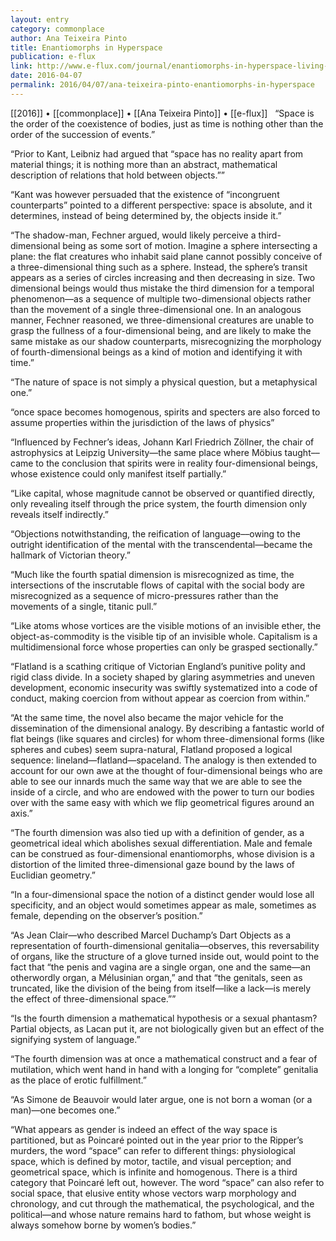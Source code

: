 ```yaml
---
layout: entry
category: commonplace
author: Ana Teixeira Pinto
title: Enantiomorphs in Hyperspace
publication: e-flux
link: http://www.e-flux.com/journal/enantiomorphs-in-hyperspace-living-and-dying-on-the-fourth-dimension/
date: 2016-04-07
permalink: 2016/04/07/ana-teixeira-pinto-enantiomorphs-in-hyperspace
---
```


[[2016]] • [[commonplace]] • [[Ana Teixeira Pinto]] • [[e-flux]]
 
“Space is the order of the coexistence of bodies, just as time is nothing other than the order of the succession of events.”

“Prior to Kant, Leibniz had argued that “space has no reality apart from material things; it is nothing more than an abstract, mathematical description of relations that hold between objects.””

“Kant was however persuaded that the existence of “incongruent counterparts” pointed to a different perspective: space is absolute, and it determines, instead of being determined by, the objects inside it.”

“The shadow-man, Fechner argued, would likely perceive a third-dimensional being as some sort of motion. Imagine a sphere intersecting a plane: the flat creatures who inhabit said plane cannot possibly conceive of a three-dimensional thing such as a sphere. Instead, the sphere’s transit appears as a series of circles increasing and then decreasing in size. Two dimensional beings would thus mistake the third dimension for a temporal phenomenon––as a sequence of multiple two-dimensional objects rather than the movement of a single three-dimensional one. In an analogous manner, Fechner reasoned, we three-dimensional creatures are unable to grasp the fullness of a four-dimensional being, and are likely to make the same mistake as our shadow counterparts, misrecognizing the morphology of fourth-dimensional beings as a kind of motion and identifying it with time.”

“The nature of space is not simply a physical question, but a metaphysical one.”

“once space becomes homogenous, spirits and specters are also forced to assume properties within the jurisdiction of the laws of physics”

“Influenced by Fechner’s ideas, Johann Karl Friedrich Zöllner, the chair of astrophysics at Leipzig University—the same place where Möbius taught––came to the conclusion that spirits were in reality four-dimensional beings, whose existence could only manifest itself partially.”

“Like capital, whose magnitude cannot be observed or quantified directly, only revealing itself through the price system, the fourth dimension only reveals itself indirectly.”

“Objections notwithstanding, the reification of language––owing to the outright identification of the mental with the transcendental—became the hallmark of Victorian theory.”

“Much like the fourth spatial dimension is misrecognized as time, the intersections of the inscrutable flows of capital with the social body are misrecognized as a sequence of micro-pressures rather than the movements of a single, titanic pull.”

“Like atoms whose vortices are the visible motions of an invisible ether, the object-as-commodity is the visible tip of an invisible whole. Capitalism is a multidimensional force whose properties can only be grasped sectionally.”

“Flatland is a scathing critique of Victorian England’s punitive polity and rigid class divide. In a society shaped by glaring asymmetries and uneven development, economic insecurity was swiftly systematized into a code of conduct, making coercion from without appear as coercion from within.”

“At the same time, the novel also became the major vehicle for the dissemination of the dimensional analogy. By describing a fantastic world of flat beings (like squares and circles) for whom three-dimensional forms (like spheres and cubes) seem supra-natural, Flatland proposed a logical sequence: lineland—flatland—spaceland. The analogy is then extended to account for our own awe at the thought of four-dimensional beings who are able to see our innards much the same way that we are able to see the inside of a circle, and who are endowed with the power to turn our bodies over with the same easy with which we flip geometrical figures around an axis.”

“The fourth dimension was also tied up with a definition of gender, as a geometrical ideal which abolishes sexual differentiation. Male and female can be construed as four-dimensional enantiomorphs, whose division is a distortion of the limited three-dimensional gaze bound by the laws of Euclidian geometry.”

“In a four-dimensional space the notion of a distinct gender would lose all specificity, and an object would sometimes appear as male, sometimes as female, depending on the observer’s position.”

“As Jean Clair—who described Marcel Duchamp’s Dart Objects as a representation of fourth-dimensional genitalia—observes, this reversability of organs, like the structure of a glove turned inside out, would point to the fact that “the penis and vagina are a single organ, one and the same—an otherwordly organ, a Mélusinian organ,” and that “the genitals, seen as truncated, like the division of the being from itself—like a lack—is merely the effect of three-dimensional space.””

“Is the fourth dimension a mathematical hypothesis or a sexual phantasm? Partial objects, as Lacan put it, are not biologically given but an effect of the signifying system of language.”

“The fourth dimension was at once a mathematical construct and a fear of mutilation, which went hand in hand with a longing for “complete” genitalia as the place of erotic fulfillment.”

“As Simone de Beauvoir would later argue, one is not born a woman (or a man)—one becomes one.”

“What appears as gender is indeed an effect of the way space is partitioned, but as Poincaré pointed out in the year prior to the Ripper’s murders, the word “space” can refer to different things: physiological space, which is defined by motor, tactile, and visual perception; and geometrical space, which is infinite and homogenous. There is a third category that Poincaré left out, however. The word “space” can also refer to social space, that elusive entity whose vectors warp morphology and chronology, and cut through the mathematical, the psychological, and the political—and whose nature remains hard to fathom, but whose weight is always somehow borne by women’s bodies.”
